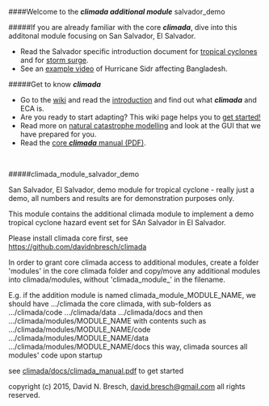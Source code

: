 ####Welcome to the ***climada additional module*** salvador_demo

#####If you are already familiar with the core ***climada***, dive into this additonal module focusing on San Salvador, El Salvador.  
* Read the Salvador specific introduction document for [tropical cyclones](/blob/master/docs/climada_module_salvador_demo.pdf?raw=true) and for [storm surge](/blob/master/docs/climada_module_salvador_demo_storm_surge.pdf?raw=true).
* See an [example video](../../../climada/wiki/NatCat-modelling#example-hurricane-sidr-affects-bangladesh) of Hurricane Sidr affecting Bangladesh. 


#####Get to know ***climada***
* Go to the [wiki](../../../climada/wiki/Home) and read the [introduction](../../../climada/wiki/Home) and find out what _**climada**_ and ECA is. 
* Are you ready to start adapting? This wiki page helps you to [get started!](../../../climada/wiki/Getting-started)  
* Read more on [natural catastrophe modelling](../../../climada/wiki/NatCat-modelling) and look at the GUI that we have prepared for you.
* Read the [core ***climada*** manual (PDF)](../../../climada/docs/climada_manual.pdf?raw=true).



<br>

#####climada_module_salvador_demo

San Salvador, El Salvador, demo module for tropical cyclone - really just a demo, all numbers and results are for demonstration purposes only.

This module contains the additional climada module to implement a demo tropical cyclone hazard event set for SAn Salvador in El Salvador.

Please install climada core first, see https://github.com/davidnbresch/climada

In order to grant core climada access to additional modules, create a folder 'modules' in the core climada folder and copy/move any additional modules into climada/modules, without 'climada_module_' in the filename. 

E.g. if the addition module is named climada_module_MODULE_NAME, we should have
.../climada the core climada, with sub-folders as
.../climada/code
.../climada/data
.../climada/docs
and then
.../climada/modules/MODULE_NAME with contents such as 
.../climada/modules/MODULE_NAME/code
.../climada/modules/MODULE_NAME/data
.../climada/modules/MODULE_NAME/docs
this way, climada sources all modules' code upon startup

see [climada/docs/climada_manual.pdf](../../../climada/docs/climada_manual.pdf?raw=true) to get started

copyright (c) 2015, David N. Bresch, david.bresch@gmail.com all rights reserved.


